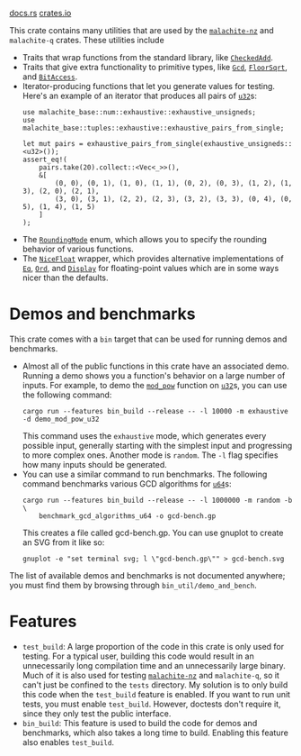 [docs.rs](https://docs.rs/malachite-base/latest/malachite_base/)
[crates.io](https://crates.io/crates/malachite-base)

This crate contains many utilities that are used by the
[`malachite-nz`](https://crates.io/crates/malachite-nz) and `malachite-q` crates. These utilities
include
- Traits that wrap functions from the standard library, like
  [`CheckedAdd`](https://docs.rs/malachite-base/latest/malachite_base/num/arithmetic/traits/trait.CheckedAdd.html).
- Traits that give extra functionality to primitive types, like
  [`Gcd`](https://docs.rs/malachite-base/latest/malachite_base/num/arithmetic/traits/trait.Gcd.html),
  [`FloorSqrt`](https://docs.rs/malachite-base/latest/malachite_base/num/arithmetic/traits/trait.FloorSqrt.html),
  and
  [`BitAccess`](https://docs.rs/malachite-base/latest/malachite_base/num/logic/traits/trait.BitAccess.html).
- Iterator-producing functions that let you generate values for testing. Here's an example of
  an iterator that produces all pairs of
  [`u32`](https://doc.rust-lang.org/nightly/std/primitive.u32.html)s:
  ```
  use malachite_base::num::exhaustive::exhaustive_unsigneds;
  use malachite_base::tuples::exhaustive::exhaustive_pairs_from_single;

  let mut pairs = exhaustive_pairs_from_single(exhaustive_unsigneds::<u32>());
  assert_eq!(
      pairs.take(20).collect::<Vec<_>>(),
      &[
          (0, 0), (0, 1), (1, 0), (1, 1), (0, 2), (0, 3), (1, 2), (1, 3), (2, 0), (2, 1),
          (3, 0), (3, 1), (2, 2), (2, 3), (3, 2), (3, 3), (0, 4), (0, 5), (1, 4), (1, 5)
      ]
  );
  ```
- The
  [`RoundingMode`](https://docs.rs/malachite-base/latest/malachite_base/rounding_modes/enum.RoundingMode.html)
  enum, which allows you to specify the rounding behavior of various functions.
- The
  [`NiceFloat`](https://docs.rs/malachite-base/latest/malachite_base/num/float/struct.NiceFloat.html) wrapper, which provides alternative implementations of
  [`Eq`](https://doc.rust-lang.org/nightly/core/cmp/trait.Eq.html),
  [`Ord`](https://doc.rust-lang.org/nightly/core/cmp/trait.Ord.html), and
  [`Display`](https://doc.rust-lang.org/nightly/core/fmt/trait.Display.html)
  for floating-point values which are in some ways nicer than the defaults.

# Demos and benchmarks
This crate comes with a `bin` target that can be used for running demos and benchmarks.
- Almost all of the public functions in this crate have an associated demo. Running a demo
  shows you a function's behavior on a large number of inputs. For example, to demo the
  [`mod_pow`](https://docs.rs/malachite-base/latest/malachite_base/num/arithmetic/traits/trait.ModPow.html#tymethod.mod_pow)
  function on [`u32`](https://doc.rust-lang.org/nightly/std/primitive.u32.html)s, you can use the
  following command:
  ```
  cargo run --features bin_build --release -- -l 10000 -m exhaustive -d demo_mod_pow_u32
  ```
  This command uses the `exhaustive` mode, which generates every possible input, generally
  starting with the simplest input and progressing to more complex ones. Another mode is
  `random`. The `-l` flag specifies how many inputs should be generated.
- You can use a similar command to run benchmarks. The following command benchmarks various
  GCD algorithms for [`u64`](https://doc.rust-lang.org/nightly/std/primitive.u64.html)s:
  ```text
  cargo run --features bin_build --release -- -l 1000000 -m random -b \
      benchmark_gcd_algorithms_u64 -o gcd-bench.gp
  ```
  This creates a file called gcd-bench.gp. You can use gnuplot to create an SVG from it like
  so:
  ```text
  gnuplot -e "set terminal svg; l \"gcd-bench.gp\"" > gcd-bench.svg
  ```

The list of available demos and benchmarks is not documented anywhere; you must find them by
browsing through `bin_util/demo_and_bench`.

# Features
- `test_build`: A large proportion of the code in this crate is only used for testing. For a
  typical user, building this code would result in an unnecessarily long compilation time and
  an unnecessarily large binary. Much of it is also used for testing
  [`malachite-nz`](https://crates.io/crates/malachite-nz) and
  `malachite-q`, so it can't just be confined to the `tests` directory. My solution is to only
  build this code when the `test_build` feature is enabled. If you want to run unit tests, you
  must enable `test_build`. However, doctests don't require it, since they only test the public
  interface.
- `bin_build`: This feature is used to build the code for demos and benchmarks, which also
  takes a long time to build. Enabling this feature also enables `test_build`.
